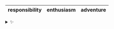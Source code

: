 | responsibility | enthusiasm | adventure |
| :------------: | :--------: | :-------: |

<details>
  <summary>✨</summary>
  These words are chosen at random each day. New words will appear here tomorrow morning.
</details>